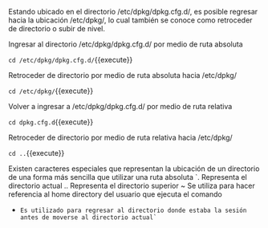 Estando ubicado en el directorio /etc/dpkg/dpkg.cfg.d/, es posible regresar hacia la ubicación /etc/dpkg/, lo cual también se conoce como retroceder de directorio o subir de nivel.

Ingresar al directorio /etc/dpkg/dpkg.cfg.d/ por medio de ruta absoluta

`cd /etc/dpkg/dpkg.cfg.d/`{{execute}}

Retroceder de directorio por medio de ruta absoluta hacia /etc/dpkg/

`cd /etc/dpkg/`{{execute}}

Volver a ingresar a /etc/dpkg/dpkg.cfg.d/ por medio de ruta relativa

`cd dpkg.cfg.d`{{execute}}

Retroceder de directorio por medio de ruta relativa hacia /etc/dpkg/

`cd ..`{{execute}}

Existen caracteres especiales que representan la ubicación de un directorio de una forma más sencilla que utilizar una ruta absoluta
`.     Representa el directorio actual
..     Representa el directorio superior
~     Se utiliza para hacer referencia al home directory del usuario que ejecuta el comando
-     Es utilizado para regresar al directorio donde estaba la sesión antes de moverse al directorio actual`
